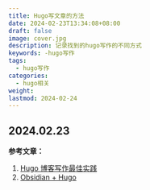 ```yaml
---
title: Hugo写文章的方法
date: 2024-02-23T13:34:08+08:00
draft: false
image: cover.jpg
description: 记录找到的hugo写作的不同方式
keywords: -hugo写作
tags:
  - hugo写作
categories:
  - hugo相关
weight: 
lastmod: 2024-02-24
---
```


## 2024.02.23

**参考文章：**
1. [Hugo 博客写作最佳实践](https://blog.zhangyingwei.com/posts/2022m4d11h19m42s28/)
2. [Obsidian + Hugo](https://quantick.dev/posts/obsidian-hugo/)



